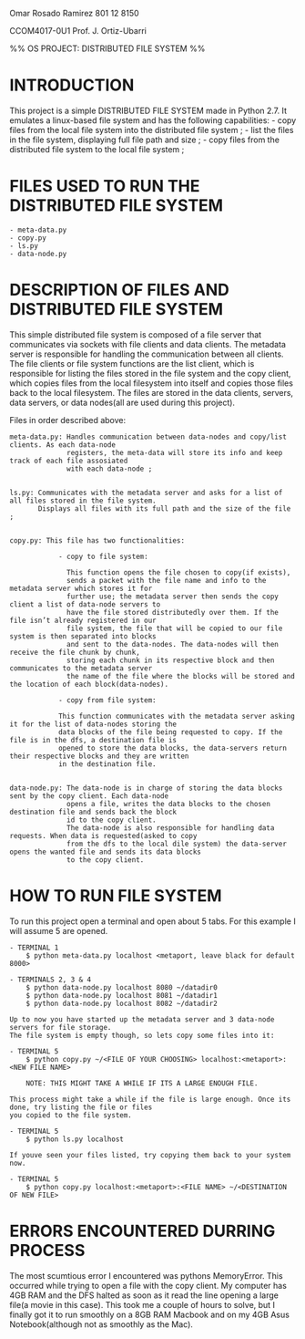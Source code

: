 Omar Rosado Ramirez
801 12 8150

CCOM4017-0U1
Prof. J. Ortiz-Ubarri

%% OS PROJECT: DISTRIBUTED FILE SYSTEM %%

# INTRODUCTION

This project is a simple DISTRIBUTED FILE SYSTEM made in Python 2.7. It emulates a linux-based file system
and has the following capabilities:
    - copy files from the local file system into the distributed file system ;
    - list the files in the file system, displaying full file path and size ;
    - copy files from the distributed file system to the local file system ;


# FILES USED TO RUN THE DISTRIBUTED FILE SYSTEM
    - meta-data.py 
    - copy.py 
    - ls.py 
    - data-node.py
    
# DESCRIPTION OF FILES AND DISTRIBUTED FILE SYSTEM


This simple distributed file system is composed of a file server that communicates via sockets
with file clients and data clients. The metadata server is responsible for handling the communication
between all clients. The file clients or file system functions are the list client, which is responsible
for listing the files stored in the file system and the copy client, which copies files from the local 
filesystem into itself and copies those files back to the local filesystem. The files are stored in the 
data clients, servers, data servers, or data nodes(all are used during this project).


Files in order described above:


    meta-data.py: Handles communication between data-nodes and copy/list clients. As each data-node
                  registers, the meta-data will store its info and keep track of each file assosiated
                  with each data-node ;


    ls.py: Communicates with the metadata server and asks for a list of all files stored in the file system.
           Displays all files with its full path and the size of the file ;


    copy.py: This file has two functionalities:
                
                - copy to file system: 

                  This function opens the file chosen to copy(if exists), 
                  sends a packet with the file name and info to the metadata server which stores it for 
                  further use; the metadata server then sends the copy client a list of data-node servers to 
                  have the file stored distributedly over them. If the file isn’t already registered in our
                  file system, the file that will be copied to our file system is then separated into blocks 
                  and sent to the data-nodes. The data-nodes will then receive the file chunk by chunk, 
                  storing each chunk in its respective block and then communicates to the metadata server 
                  the name of the file where the blocks will be stored and the location of each block(data-nodes).  

                - copy from file system:

                This function communicates with the metadata server asking it for the list of data-nodes storing the 
                data blocks of the file being requested to copy. If the file is in the dfs, a destination file is
                opened to store the data blocks, the data-servers return their respective blocks and they are written
                in the destination file. 


    data-node.py: The data-node is in charge of storing the data blocks sent by the copy client. Each data-node
                  opens a file, writes the data blocks to the chosen destination file and sends back the block
                  id to the copy client.
                  The data-node is also responsible for handling data requests. When data is requested(asked to copy
                  from the dfs to the local dile system) the data-server opens the wanted file and sends its data blocks
                  to the copy client. 


# HOW TO RUN FILE SYSTEM

To run this project open a terminal and open about 5 tabs. For this example I will assume 5 are opened.

    - TERMINAL 1
        $ python meta-data.py localhost <metaport, leave black for default 8000>

    - TERMINALS 2, 3 & 4
        $ python data-node.py localhost 8080 ~/datadir0
        $ python data-node.py localhost 8081 ~/datadir1
        $ python data-node.py localhost 8082 ~/datadir2

    Up to now you have started up the metadata server and 3 data-node servers for file storage. 
    The file system is empty though, so lets copy some files into it:

    - TERMINAL 5
        $ python copy.py ~/<FILE OF YOUR CHOOSING> localhost:<metaport>:<NEW FILE NAME>

        NOTE: THIS MIGHT TAKE A WHILE IF ITS A LARGE ENOUGH FILE. 

    This process might take a while if the file is large enough. Once its done, try listing the file or files
    you copied to the file system.

    - TERMINAL 5
        $ python ls.py localhost

    If youve seen your files listed, try copying them back to your system now.

    - TERMINAL 5
        $ python copy.py localhost:<metaport>:<FILE NAME> ~/<DESTINATION OF NEW FILE>  


# ERRORS ENCOUNTERED DURRING PROCESS

The most scumtious error I encountered was pythons MemoryError. This occurred while trying to open
a file with the copy client. My computer has 4GB RAM and the DFS halted as soon as it read the line
opening a large file(a movie in this case). This took me a couple of hours to solve, but I finally got
it to run smoothly on a 8GB RAM Macbook and on my 4GB Asus Notebook(although not as smoothly as the Mac).

